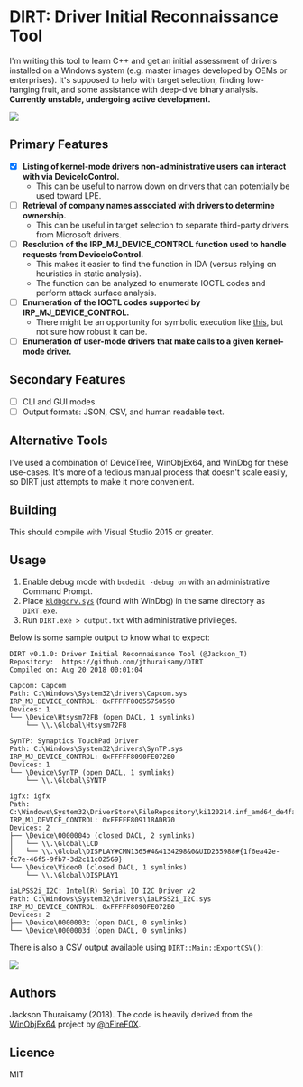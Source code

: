 # DIRT: Driver Initial Reconnaissance Tool

I'm writing this tool to learn C++ and get an initial assessment of drivers installed on a Windows system (e.g. master images developed by OEMs or enterprises). It's supposed to help with target selection, finding low-hanging fruit, and some assistance with deep-dive binary analysis. **Currently unstable, undergoing active development.**

[![](https://ci.appveyor.com/api/projects/status/github/jthuraisamy/DIRT?branch=master&svg=true&passingText=Download)](https://ci.appveyor.com/project/jthuraisamy/dirt/build/artifacts)

## Primary Features

- [x] **Listing of kernel-mode drivers non-administrative users can interact with via DeviceIoControl.**
  - This can be useful to narrow down on drivers that can potentially be used toward LPE.
- [ ] **Retrieval of company names associated with drivers to determine ownership.**
  - This can be useful in target selection to separate third-party drivers from Microsoft drivers.
- [ ] **Resolution of the IRP_MJ_DEVICE_CONTROL function used to handle requests from DeviceIoControl.**
  - This makes it easier to find the function in IDA (versus relying on heuristics in static analysis).
  - The function can be analyzed to enumerate IOCTL codes and perform attack surface analysis.
- [ ] **Enumeration of the IOCTL codes supported by IRP_MJ_DEVICE_CONTROL.**
  - There might be an opportunity for symbolic execution like [this](http://jackson.thuraisamy.me/pyexz3-hevd.html), but not sure how robust it can be.
- [ ] **Enumeration of user-mode drivers that make calls to a given kernel-mode driver.**

## Secondary Features

- [ ] CLI and GUI modes.
- [ ] Output formats: JSON, CSV, and human readable text.

## Alternative Tools

I've used a combination of DeviceTree, WinObjEx64, and WinDbg for these use-cases. It's more of a tedious manual process that doesn't scale easily, so DIRT just attempts to make it more convenient.

## Building

This should compile with Visual Studio 2015 or greater.

## Usage

1. Enable debug mode with `bcdedit -debug on` with an administrative Command Prompt.
2. Place [`kldbgdrv.sys`](https://github.com/hfiref0x/WinObjEx64/raw/master/Source/drvstore/kldbgdrv.sys) (found with WinDbg) in the same directory as `DIRT.exe`.
3. Run `DIRT.exe > output.txt` with administrative privileges.

Below is some sample output to know what to expect:

```
DIRT v0.1.0: Driver Initial Reconnaisance Tool (@Jackson_T)
Repository:  https://github.com/jthuraisamy/DIRT
Compiled on: Aug 20 2018 00:01:04

Capcom: Capcom
Path: C:\Windows\System32\drivers\Capcom.sys
IRP_MJ_DEVICE_CONTROL: 0xFFFFF80055750590
Devices: 1
└── \Device\Htsysm72FB (open DACL, 1 symlinks)
    └── \\.\Global\Htsysm72FB

SynTP: Synaptics TouchPad Driver
Path: C:\Windows\System32\drivers\SynTP.sys
IRP_MJ_DEVICE_CONTROL: 0xFFFFF8090FE072B0
Devices: 1
└── \Device\SynTP (open DACL, 1 symlinks)
    └── \\.\Global\SYNTP

igfx: igfx
Path: C:\Windows\System32\DriverStore\FileRepository\ki120214.inf_amd64_de4face30e430be3\igdkmd64.sys
IRP_MJ_DEVICE_CONTROL: 0xFFFFF809118ADB70
Devices: 2
├── \Device\0000004b (closed DACL, 2 symlinks)
│   └── \\.\Global\LCD
│   └── \\.\Global\DISPLAY#CMN1365#4&4134298&0&UID235988#{1f6ea42e-fc7e-46f5-9fb7-3d2c11c02569}
└── \Device\Video0 (closed DACL, 1 symlinks)
    └── \\.\Global\DISPLAY1

iaLPSS2i_I2C: Intel(R) Serial IO I2C Driver v2
Path: C:\Windows\System32\drivers\iaLPSS2i_I2C.sys
IRP_MJ_DEVICE_CONTROL: 0xFFFFF8090FE072B0
Devices: 2
├── \Device\0000003c (open DACL, 0 symlinks)
└── \Device\0000003d (open DACL, 0 symlinks)
```

There is also a CSV output available using `DIRT::Main::ExportCSV()`:

![](https://i.imgur.com/lTefDUR.png)

## Authors

Jackson Thuraisamy (2018). The code is heavily derived from the [WinObjEx64](https://github.com/hfiref0x/WinObjEx64) project by [@hFireF0X](https://twitter.com/hfiref0x?lang=en).

## Licence

MIT
